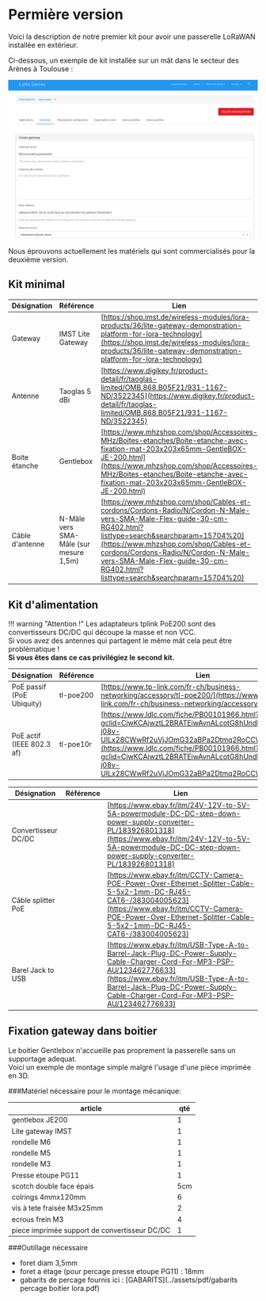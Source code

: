 # Permière version

Voici la description de notre premier kit pour avoir une passerelle LoRaWAN installée en extérieur.

Ci-dessous, un exemple de kit installée sur un mât dans le secteur des Arènes à Toulouse :

![passerelleChisteraPi](../assets/img/passerelle-ChisteraPi-d6e47.png)


Nous éprouvons actuellement les matériels qui sont commercialisés pour la deuxième version.

## Kit minimal

Désignation | Référence | Lien |
----------- | --------- | ---- |
Gateway     | IMST Lite Gateway | [https://shop.imst.de/wireless-modules/lora-products/36/lite-gateway-demonstration-platform-for-lora-technology](https://shop.imst.de/wireless-modules/lora-products/36/lite-gateway-demonstration-platform-for-lora-technology) |
Antenne     | Taoglas 5 dBi | [https://www.digikey.fr/product-detail/fr/taoglas-limited/OMB.868.B05F21/931-1167-ND/3522345](https://www.digikey.fr/product-detail/fr/taoglas-limited/OMB.868.B05F21/931-1167-ND/3522345) |
Boite étanche | Gentlebox | [https://www.mhzshop.com/shop/Accessoires-MHz/Boites-etanches/Boite-etanche-avec-fixation-mat-203x203x65mm-GentleBOX-JE-200.html](https://www.mhzshop.com/shop/Accessoires-MHz/Boites-etanches/Boite-etanche-avec-fixation-mat-203x203x65mm-GentleBOX-JE-200.html) |
Câble d'antenne | N-Mâle vers SMA-Mâle (sur mesure 1,5m) | [https://www.mhzshop.com/shop/Cables-et-cordons/Cordons-Radio/N/Cordon-N-Male-vers-SMA-Male-Flex-guide-30-cm-RG402.html?listtype=search&searchparam=15704%20](https://www.mhzshop.com/shop/Cables-et-cordons/Cordons-Radio/N/Cordon-N-Male-vers-SMA-Male-Flex-guide-30-cm-RG402.html?listtype=search&searchparam=15704%20)

## Kit d'alimentation

!!! warning "Attention !"
    Les adaptateurs tplink PoE200 sont des convertisseurs DC/DC qui découpe la masse et non VCC.  
    Si vous avez des antennes qui partagent le même mât cela peut être problématique !  
    **Si vous êtes dans ce cas privilégiez le second kit.**

Désignation | Référence | Lien |
----------- | --------- | ---- |
PoE passif (PoE Ubiquity) | tl-poe200 | [https://www.tp-link.com/fr-ch/business-networking/accessory/tl-poe200/](https://www.tp-link.com/fr-ch/business-networking/accessory/tl-poe200/) |
PoE actif (IEEE 802.3 af) | tl-poe10r | [https://www.ldlc.com/fiche/PB00101966.html?gclid=CjwKCAjwztL2BRATEiwAvnALcotG8hUndlZ_4Gb0-j08v-UILx28CWwRf2uVjJOmG32aBPa2Dtmq2RoCCWgQAvD_BwE](https://www.ldlc.com/fiche/PB00101966.html?gclid=CjwKCAjwztL2BRATEiwAvnALcotG8hUndlZ_4Gb0-j08v-UILx28CWwRf2uVjJOmG32aBPa2Dtmq2RoCCWgQAvD_BwE)

Désignation | Référence | Lien |
----------- | --------- | ---- |
Convertisseur DC/DC | | [https://www.ebay.fr/itm/24V-12V-to-5V-5A-powermodule-DC-DC-step-down-power-supply-converter-PL/183926801318](https://www.ebay.fr/itm/24V-12V-to-5V-5A-powermodule-DC-DC-step-down-power-supply-converter-PL/183926801318) |
Câble splitter PoE | | [https://www.ebay.fr/itm/CCTV-Camera-POE-Power-Over-Ethernet-Splitter-Cable-5-5x2-1mm-DC-RJ45-CAT6-/383004005623](https://www.ebay.fr/itm/CCTV-Camera-POE-Power-Over-Ethernet-Splitter-Cable-5-5x2-1mm-DC-RJ45-CAT6-/383004005623)
Barel Jack to USB | | [https://www.ebay.fr/itm/USB-Type-A-to-Barrel-Jack-Plug-DC-Power-Supply-Cable-Charger-Cord-For-MP3-PSP-AU/123462776633](https://www.ebay.fr/itm/USB-Type-A-to-Barrel-Jack-Plug-DC-Power-Supply-Cable-Charger-Cord-For-MP3-PSP-AU/123462776633)

## Fixation gateway dans boitier

Le boitier Gentlebox n'accueille pas proprement la passerelle sans un supportage adequat.  
Voici un exemple de montage simple malgré l'usage d'une pièce imprimée en 3D.

###Matériel nécessaire pour le montage mécanique:

|  article                                    | qté  |     
|---------------------------------------------|------|
| gentlebox JE200                             |   1  |     
|Lite gateway IMST                            |   1  |     
|    rondelle M6                              |   1  |     
|    rondelle M5                              |   1  |     
|    rondelle M3                              |   1  |     
|Presse etoupe PG11                           |  1   |     
|scotch double face épais                     |   5cm|     
|colrings 4mmx120mm                           |  6   |     
|vis à tete fraisée M3x25mm                   |    2 |     
|ecrous frein M3                              |    4 |     
|piece imprimée support de convertisseur DC/DC| 1    |     

###Outillage nécessaire

  * foret diam 3,5mm
  * foret a étage (pour percage presse etoupe PG11) : 18mm
  * gabarits de percage fournis ici : [GABARITS](../assets/pdf/gabarits percage boitier lora.pdf)
